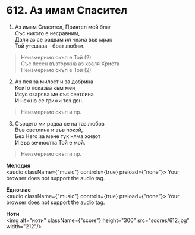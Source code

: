 # 612. Аз имам Спасител  

1. Аз имам Спасител, Приятел мой благ  
Със никого е несравним,  
Дали аз се радвам ил чезна във мрак  
Той утешава - брат любим.  

> Неизмеримо скъп е Той (2)  
> Със песен възторжна аз хваля Христа  
> Неизмеримо скъп е Той (2)  
>
2. Аз пея за милост и за добрина  
Които показва към мен,  
Исус озарява ме със светлина  
И нежно се грижи тоз ден.  

> Неизмеримо скъп и пр.  

3. Сърцето ми радва се на таз любов  
Във светлина и във покой,  
Без Него за мене тук няма живот  
И във вечността Той е мой.  

> Неизмеримо скъп и пр.  

__Мелодия__  
<audio className={"music"} controls={true} preload={"none"}><source src="mp3/612.mp3" type="audio/mpeg"/>
Your browser does not support the audio tag.
</audio>  

__Едноглас__  
<audio className={"music"} controls={true} preload={"none"}><source src="transp/612.mp3" type="audio/mpeg"/>
Your browser does not support the audio tag.
</audio>  

__Ноти__  
<img alt="ноти" className={"score"} height="300" src="scores/612.jpg" width="212"/>
